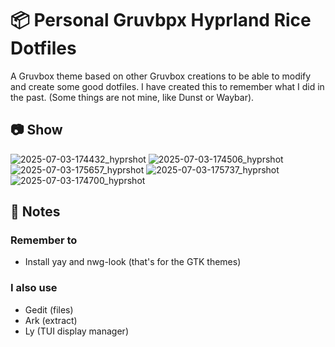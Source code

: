 # 📦 Personal Gruvbpx Hyprland Rice Dotfiles
A  Gruvbox theme based on other Gruvbox creations to be able to modify and create some good dotfiles. I have created this to remember what I did in the past. (Some things are not mine, like Dunst or Waybar).

## 📷 Show
![2025-07-03-174432_hyprshot](https://github.com/user-attachments/assets/5f3f2089-5ec7-4b37-b975-0bc7411f2ddb)
![2025-07-03-174506_hyprshot](https://github.com/user-attachments/assets/2cf1ee06-6ded-45de-ab2e-0d1e7bd1fbe0)
![2025-07-03-175657_hyprshot](https://github.com/user-attachments/assets/00542eac-7d2f-4e87-a003-0ff2d23f3678)
![2025-07-03-175737_hyprshot](https://github.com/user-attachments/assets/452e50dc-b388-4d32-8066-822c205ba26f)
![2025-07-03-174700_hyprshot](https://github.com/user-attachments/assets/7b751e05-0fe7-474d-856c-600617046309)

## 📝 Notes
### Remember to
- Install yay and nwg-look (that's for the GTK themes)
### I also use
- Gedit (files)<br>
- Ark (extract)<br>
- Ly (TUI display manager)


